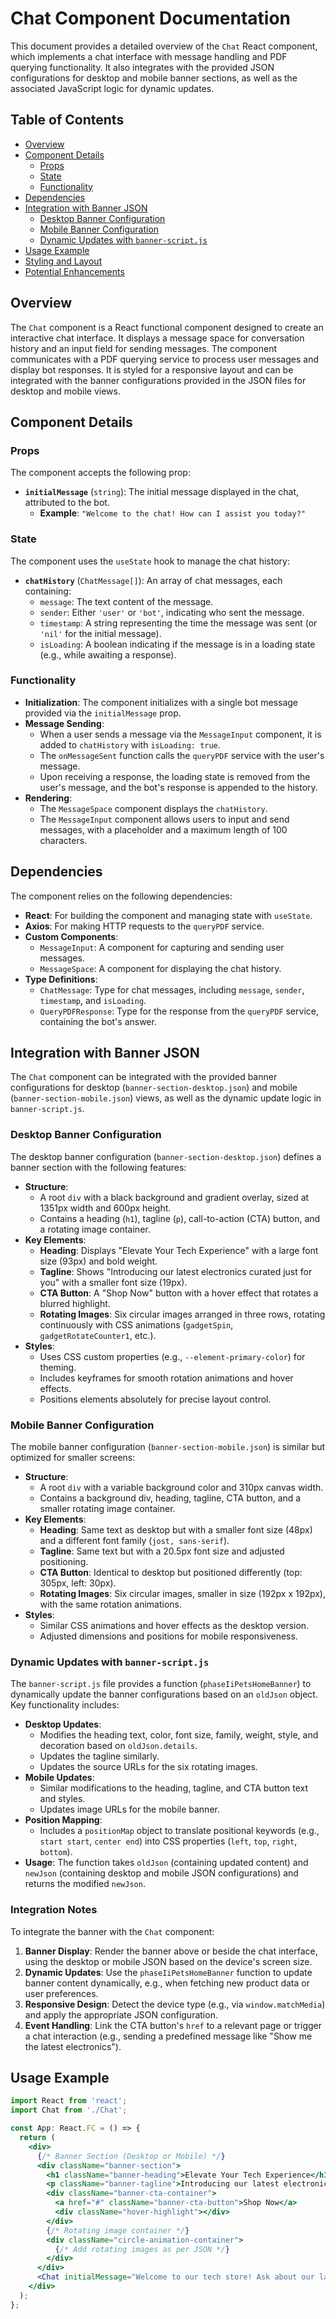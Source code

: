 # Chat Component Documentation

This document provides a detailed overview of the `Chat` React component, which implements a chat interface with message handling and PDF querying functionality. It also integrates with the provided JSON configurations for desktop and mobile banner sections, as well as the associated JavaScript logic for dynamic updates.

## Table of Contents
- [Overview](#overview)
- [Component Details](#component-details)
  - [Props](#props)
  - [State](#state)
  - [Functionality](#functionality)
- [Dependencies](#dependencies)
- [Integration with Banner JSON](#integration-with-banner-json)
  - [Desktop Banner Configuration](#desktop-banner-configuration)
  - [Mobile Banner Configuration](#mobile-banner-configuration)
  - [Dynamic Updates with `banner-script.js`](#dynamic-updates-with-banner-scriptjs)
- [Usage Example](#usage-example)
- [Styling and Layout](#styling-and-layout)
- [Potential Enhancements](#potential-enhancements)

## Overview
The `Chat` component is a React functional component designed to create an interactive chat interface. It displays a message space for conversation history and an input field for sending messages. The component communicates with a PDF querying service to process user messages and display bot responses. It is styled for a responsive layout and can be integrated with the banner configurations provided in the JSON files for desktop and mobile views.

## Component Details

### Props
The component accepts the following prop:
- **`initialMessage`** (`string`): The initial message displayed in the chat, attributed to the bot.
  - **Example**: `"Welcome to the chat! How can I assist you today?"`

### State
The component uses the `useState` hook to manage the chat history:
- **`chatHistory`** (`ChatMessage[]`): An array of chat messages, each containing:
  - `message`: The text content of the message.
  - `sender`: Either `'user'` or `'bot'`, indicating who sent the message.
  - `timestamp`: A string representing the time the message was sent (or `'nil'` for the initial message).
  - `isLoading`: A boolean indicating if the message is in a loading state (e.g., while awaiting a response).

### Functionality
- **Initialization**: The component initializes with a single bot message provided via the `initialMessage` prop.
- **Message Sending**:
  - When a user sends a message via the `MessageInput` component, it is added to `chatHistory` with `isLoading: true`.
  - The `onMessageSent` function calls the `queryPDF` service with the user's message.
  - Upon receiving a response, the loading state is removed from the user's message, and the bot's response is appended to the history.
- **Rendering**:
  - The `MessageSpace` component displays the `chatHistory`.
  - The `MessageInput` component allows users to input and send messages, with a placeholder and a maximum length of 100 characters.

## Dependencies
The component relies on the following dependencies:
- **React**: For building the component and managing state with `useState`.
- **Axios**: For making HTTP requests to the `queryPDF` service.
- **Custom Components**:
  - `MessageInput`: A component for capturing and sending user messages.
  - `MessageSpace`: A component for displaying the chat history.
- **Type Definitions**:
  - `ChatMessage`: Type for chat messages, including `message`, `sender`, `timestamp`, and `isLoading`.
  - `QueryPDFResponse`: Type for the response from the `queryPDF` service, containing the bot's answer.

## Integration with Banner JSON
The `Chat` component can be integrated with the provided banner configurations for desktop (`banner-section-desktop.json`) and mobile (`banner-section-mobile.json`) views, as well as the dynamic update logic in `banner-script.js`.

### Desktop Banner Configuration
The desktop banner configuration (`banner-section-desktop.json`) defines a banner section with the following features:
- **Structure**:
  - A root `div` with a black background and gradient overlay, sized at 1351px width and 600px height.
  - Contains a heading (`h1`), tagline (`p`), call-to-action (CTA) button, and a rotating image container.
- **Key Elements**:
  - **Heading**: Displays "Elevate Your Tech Experience" with a large font size (93px) and bold weight.
  - **Tagline**: Shows "Introducing our latest electronics curated just for you" with a smaller font size (19px).
  - **CTA Button**: A "Shop Now" button with a hover effect that rotates a blurred highlight.
  - **Rotating Images**: Six circular images arranged in three rows, rotating continuously with CSS animations (`gadgetSpin`, `gadgetRotateCounter1`, etc.).
- **Styles**:
  - Uses CSS custom properties (e.g., `--element-primary-color`) for theming.
  - Includes keyframes for smooth rotation animations and hover effects.
  - Positions elements absolutely for precise layout control.

### Mobile Banner Configuration
The mobile banner configuration (`banner-section-mobile.json`) is similar but optimized for smaller screens:
- **Structure**:
  - A root `div` with a variable background color and 310px canvas width.
  - Contains a background div, heading, tagline, CTA button, and a smaller rotating image container.
- **Key Elements**:
  - **Heading**: Same text as desktop but with a smaller font size (48px) and a different font family (`jost, sans-serif`).
  - **Tagline**: Same text but with a 20.5px font size and adjusted positioning.
  - **CTA Button**: Identical to desktop but positioned differently (top: 305px, left: 30px).
  - **Rotating Images**: Six circular images, smaller in size (192px x 192px), with the same rotation animations.
- **Styles**:
  - Similar CSS animations and hover effects as the desktop version.
  - Adjusted dimensions and positions for mobile responsiveness.

### Dynamic Updates with `banner-script.js`
The `banner-script.js` file provides a function (`phaseIiPetsHomeBanner`) to dynamically update the banner configurations based on an `oldJson` object. Key functionality includes:
- **Desktop Updates**:
  - Modifies the heading text, color, font size, family, weight, style, and decoration based on `oldJson.details`.
  - Updates the tagline similarly.
  - Updates the source URLs for the six rotating images.
- **Mobile Updates**:
  - Similar modifications to the heading, tagline, and CTA button text and styles.
  - Updates image URLs for the mobile banner.
- **Position Mapping**:
  - Includes a `positionMap` object to translate positional keywords (e.g., `start start`, `center end`) into CSS properties (`left`, `top`, `right`, `bottom`).
- **Usage**: The function takes `oldJson` (containing updated content) and `newJson` (containing desktop and mobile JSON configurations) and returns the modified `newJson`.

### Integration Notes
To integrate the banner with the `Chat` component:
1. **Banner Display**: Render the banner above or beside the chat interface, using the desktop or mobile JSON based on the device's screen size.
2. **Dynamic Updates**: Use the `phaseIiPetsHomeBanner` function to update banner content dynamically, e.g., when fetching new product data or user preferences.
3. **Responsive Design**: Detect the device type (e.g., via `window.matchMedia`) and apply the appropriate JSON configuration.
4. **Event Handling**: Link the CTA button's `href` to a relevant page or trigger a chat interaction (e.g., sending a predefined message like "Show me the latest electronics").

## Usage Example
```jsx
import React from 'react';
import Chat from './Chat';

const App: React.FC = () => {
  return (
    <div>
      {/* Banner Section (Desktop or Mobile) */}
      <div className="banner-section">
        <h1 className="banner-heading">Elevate Your Tech Experience</h1>
        <p className="banner-tagline">Introducing our latest electronics curated just for you</p>
        <div className="banner-cta-container">
          <a href="#" className="banner-cta-button">Shop Now</a>
          <div className="hover-highlight"></div>
        </div>
        {/* Rotating image container */}
        <div className="circle-animation-container">
          {/* Add rotating images as per JSON */}
        </div>
      </div>
      <Chat initialMessage="Welcome to our tech store! Ask about our latest products." />
    </div>
  );
};